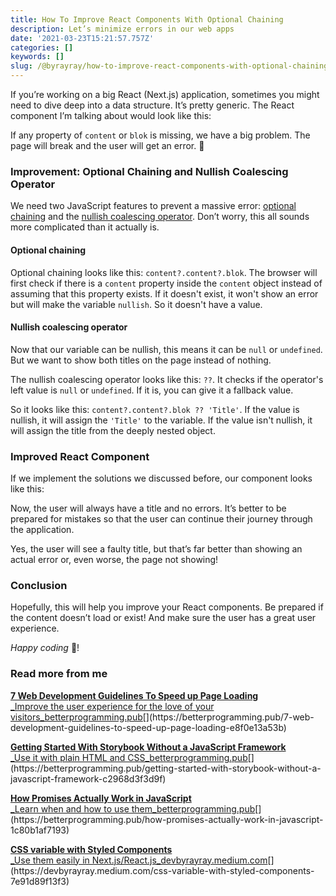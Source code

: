 ```yaml
---
title: How To Improve React Components With Optional Chaining
description: Let’s minimize errors in our web apps
date: '2021-03-23T15:21:57.757Z'
categories: []
keywords: []
slug: /@byrayray/how-to-improve-react-components-with-optional-chaining-6081456cccfe
---
```


If you’re working on a big React (Next.js) application, sometimes you might need to dive deep into a data structure. It’s pretty generic. The React component I’m talking about would look like this:

If any property of `content` or `blok` is missing, we have a big problem. The page will break and the user will get an error. 🥺

### Improvement: Optional Chaining and Nullish Coalescing Operator

We need two JavaScript features to prevent a massive error: [optional chaining](https://developer.mozilla.org/en-US/docs/Web/JavaScript/Reference/Operators/Optional_chaining) and the [nullish coalescing operator](https://developer.mozilla.org/en-US/docs/Web/JavaScript/Reference/Operators/Nullish_coalescing_operator). Don’t worry, this all sounds more complicated than it actually is.

#### Optional chaining

Optional chaining looks like this: `content?.content?.blok`. The browser will first check if there is a `content` property inside the `content` object instead of assuming that this property exists. If it doesn't exist, it won't show an error but will make the variable `nullish`. So it doesn't have a value.

#### Nullish coalescing operator

Now that our variable can be nullish, this means it can be `null` or `undefined`. But we want to show both titles on the page instead of nothing.

The nullish coalescing operator looks like this: `??`. It checks if the operator's left value is `null` or `undefined`. If it is, you can give it a fallback value.

So it looks like this: `content?.content?.blok ?? 'Title'`. If the value is nullish, it will assign the `'Title'` to the variable. If the value isn't nullish, it will assign the title from the deeply nested object.

### Improved React Component

If we implement the solutions we discussed before, our component looks like this:

Now, the user will always have a title and no errors. It’s better to be prepared for mistakes so that the user can continue their journey through the application.

Yes, the user will see a faulty title, but that’s far better than showing an actual error or, even worse, the page not showing!

### Conclusion

Hopefully, this will help you improve your React components. Be prepared if the content doesn’t load or exist! And make sure the user has a great user experience.

_Happy coding_ 🚀!

### Read more from me

[**7 Web Development Guidelines To Speed up Page Loading**  
_Improve the user experience for the love of your visitors_betterprogramming.pub](https://betterprogramming.pub/7-web-development-guidelines-to-speed-up-page-loading-e8f0e13a53b "https://betterprogramming.pub/7-web-development-guidelines-to-speed-up-page-loading-e8f0e13a53b")[](https://betterprogramming.pub/7-web-development-guidelines-to-speed-up-page-loading-e8f0e13a53b)

[**Getting Started With Storybook Without a JavaScript Framework**  
_Use it with plain HTML and CSS_betterprogramming.pub](https://betterprogramming.pub/getting-started-with-storybook-without-a-javascript-framework-c2968d3f3d9f "https://betterprogramming.pub/getting-started-with-storybook-without-a-javascript-framework-c2968d3f3d9f")[](https://betterprogramming.pub/getting-started-with-storybook-without-a-javascript-framework-c2968d3f3d9f)

[**How Promises Actually Work in JavaScript**  
_Learn when and how to use them_betterprogramming.pub](https://betterprogramming.pub/how-promises-actually-work-in-javascript-1c80b1af7193 "https://betterprogramming.pub/how-promises-actually-work-in-javascript-1c80b1af7193")[](https://betterprogramming.pub/how-promises-actually-work-in-javascript-1c80b1af7193)

[**CSS variable with Styled Components**  
_Use them easily in Next.js/React.js_devbyrayray.medium.com](https://devbyrayray.medium.com/css-variable-with-styled-components-7e91d89f13f3 "https://devbyrayray.medium.com/css-variable-with-styled-components-7e91d89f13f3")[](https://devbyrayray.medium.com/css-variable-with-styled-components-7e91d89f13f3)